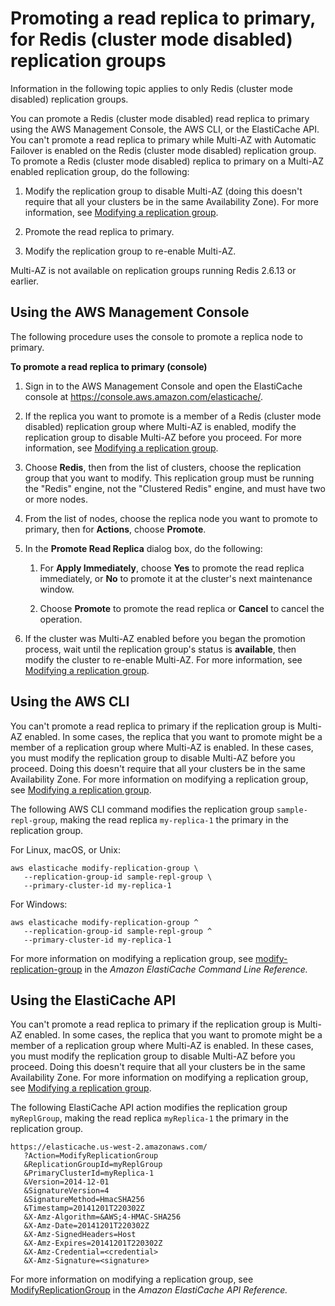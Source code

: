 # Promoting a read replica to primary, for Redis \(cluster mode disabled\) replication groups<a name="Replication.PromoteReplica"></a>

Information in the following topic applies to only Redis \(cluster mode disabled\) replication groups\.

You can promote a Redis \(cluster mode disabled\) read replica to primary using the AWS Management Console, the AWS CLI, or the ElastiCache API\. You can't promote a read replica to primary while Multi\-AZ with Automatic Failover is enabled on the Redis \(cluster mode disabled\) replication group\. To promote a Redis \(cluster mode disabled\) replica to primary on a Multi\-AZ enabled replication group, do the following:

1. Modify the replication group to disable Multi\-AZ \(doing this doesn't require that all your clusters be in the same Availability Zone\)\. For more information, see [Modifying a replication group](Replication.Modify.md)\.

1. Promote the read replica to primary\.

1. Modify the replication group to re\-enable Multi\-AZ\.

Multi\-AZ is not available on replication groups running Redis 2\.6\.13 or earlier\.

## Using the AWS Management Console<a name="Replication.PromoteReplica.CON"></a>

The following procedure uses the console to promote a replica node to primary\. 

**To promote a read replica to primary \(console\)**

1. Sign in to the AWS Management Console and open the ElastiCache console at [ https://console\.aws\.amazon\.com/elasticache/](https://console.aws.amazon.com/elasticache/)\.

1. If the replica you want to promote is a member of a Redis \(cluster mode disabled\) replication group where Multi\-AZ is enabled, modify the replication group to disable Multi\-AZ before you proceed\. For more information, see [Modifying a replication group](Replication.Modify.md)\.

1. Choose **Redis**, then from the list of clusters, choose the replication group that you want to modify\. This replication group must be running the "Redis" engine, not the "Clustered Redis" engine, and must have two or more nodes\.

1. From the list of nodes, choose the replica node you want to promote to primary, then for **Actions**, choose **Promote**\.

1. In the **Promote Read Replica** dialog box, do the following:

   1. For **Apply Immediately**, choose **Yes** to promote the read replica immediately, or **No** to promote it at the cluster's next maintenance window\.

   1. Choose **Promote** to promote the read replica or **Cancel** to cancel the operation\.

1. If the cluster was Multi\-AZ enabled before you began the promotion process, wait until the replication group's status is **available**, then modify the cluster to re\-enable Multi\-AZ\. For more information, see [Modifying a replication group](Replication.Modify.md)\.

## Using the AWS CLI<a name="Replication.PromoteReplica.CLI"></a>

You can't promote a read replica to primary if the replication group is Multi\-AZ enabled\. In some cases, the replica that you want to promote might be a member of a replication group where Multi\-AZ is enabled\. In these cases, you must modify the replication group to disable Multi\-AZ before you proceed\. Doing this doesn't require that all your clusters be in the same Availability Zone\. For more information on modifying a replication group, see [Modifying a replication group](Replication.Modify.md)\.

The following AWS CLI command modifies the replication group `sample-repl-group`, making the read replica `my-replica-1` the primary in the replication group\.

For Linux, macOS, or Unix:

```
aws elasticache modify-replication-group \
   --replication-group-id sample-repl-group \
   --primary-cluster-id my-replica-1
```

For Windows:

```
aws elasticache modify-replication-group ^
   --replication-group-id sample-repl-group ^
   --primary-cluster-id my-replica-1
```

For more information on modifying a replication group, see [modify\-replication\-group](https://docs.aws.amazon.com/cli/latest/reference/elasticache/modify-replication-group.html) in the *Amazon ElastiCache Command Line Reference\.*

## Using the ElastiCache API<a name="Replication.PromoteReplica.API"></a>

You can't promote a read replica to primary if the replication group is Multi\-AZ enabled\. In some cases, the replica that you want to promote might be a member of a replication group where Multi\-AZ is enabled\. In these cases, you must modify the replication group to disable Multi\-AZ before you proceed\. Doing this doesn't require that all your clusters be in the same Availability Zone\. For more information on modifying a replication group, see [Modifying a replication group](Replication.Modify.md)\.

The following ElastiCache API action modifies the replication group `myReplGroup`, making the read replica `myReplica-1` the primary in the replication group\.

```
https://elasticache.us-west-2.amazonaws.com/
   ?Action=ModifyReplicationGroup
   &ReplicationGroupId=myReplGroup
   &PrimaryClusterId=myReplica-1  
   &Version=2014-12-01
   &SignatureVersion=4
   &SignatureMethod=HmacSHA256
   &Timestamp=20141201T220302Z
   &X-Amz-Algorithm=&AWS;4-HMAC-SHA256
   &X-Amz-Date=20141201T220302Z
   &X-Amz-SignedHeaders=Host
   &X-Amz-Expires=20141201T220302Z
   &X-Amz-Credential=<credential>
   &X-Amz-Signature=<signature>
```

For more information on modifying a replication group, see [ModifyReplicationGroup](https://docs.aws.amazon.com/AmazonElastiCache/latest/APIReference/API_ModifyReplicationGroup.html) in the *Amazon ElastiCache API Reference\.*